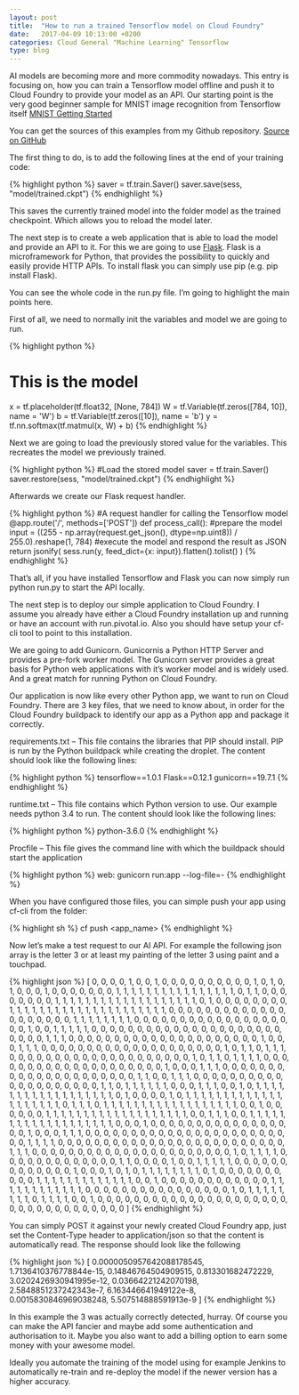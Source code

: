 ```yaml
---
layout: post
title:  "How to run a trained Tensorflow model on Cloud Foundry"
date:   2017-04-09 10:13:00 +0200
categories: Cloud General "Machine Learning" Tensorflow
type: blog
---
```

AI models are becoming more and more commodity nowadays. This entry is focusing on, how you can train a Tensorflow model offline and push it to Cloud Foundry to provide your model as an API. Our starting point is the very good beginner sample for MNIST image recognition from Tensorflow itself [MNIST Getting Started][Tensorflow MNIST Getting Started]

You can get the sources of this examples from my Github repository. [Source on GitHub][Sources]

The first thing to do, is to add the following lines at the end of your training code:

{% highlight python %}
saver = tf.train.Saver()
saver.save(sess, "model/trained.ckpt")
{% endhighlight %}

This saves the currently trained model into the folder model as the trained checkpoint. Which allows you to reload the model later.

The next step is to create a web application that is able to load the model and provide an API to it. For this we are going to use [Flask][Flask]. Flask is a microframework for Python, that provides the possibility to quickly and easily provide HTTP APIs. To install flask you can simply use pip (e.g. pip install Flask).

You can see the whole code in the run.py file. I’m going to highlight the main points here.

First of all, we need to normally init the variables and model we are going to run.

{% highlight python %}
# This is the model
x = tf.placeholder(tf.float32, [None, 784])
W = tf.Variable(tf.zeros([784, 10]), name = 'W')
b = tf.Variable(tf.zeros([10]), name = 'b')
y = tf.nn.softmax(tf.matmul(x, W) + b)
{% endhighlight %}

Next we are going to load the previously stored value for the variables. This recreates the model we previously trained.

{% highlight python %}
#Load the stored model
saver = tf.train.Saver()
saver.restore(sess, "model/trained.ckpt")
{% endhighlight %}

Afterwards we create our Flask request handler.

{% highlight python %}
#A request handler for calling the Tensorflow model
@app.route('/', methods=['POST'])
def process_call():
    #prepare the model
    input = ((255 - np.array(request.get_json(), dtype=np.uint8)) / 255.0).reshape(1, 784)
    #execute the model and respond the result as JSON
    return jsonify(
        sess.run(y, feed_dict={x: input}).flatten().tolist()
    )
{% endhighlight %}

That’s all, if you have installed Tensorflow and Flask you can now simply run python run.py  to start the API locally.

The next step is to deploy our simple application to Cloud Foundry. I assume you already have either a Cloud Foundry installation up and running or have an account with run.pivotal.io. Also you should have setup your cf-cli tool to point to this installation.

We are going to add Gunicorn. Gunicornis a Python HTTP Server and provides a pre-fork worker model. The Gunicorn server provides a great basis for Python web applications with it’s worker model and is widely used. And a great match for running Python on Cloud Foundry.

Our application is now like every other Python app, we want to run on Cloud Foundry. There are 3 key files, that we need to know about, in order for the Cloud Foundry buildpack to identify our app as a Python app and package it correctly.

requirements.txt – This file contains the libraries that PIP should install. PIP is run by the Python buildpack while creating the droplet. The content should look like the following lines:

{% highlight python %}
tensorflow==1.0.1
Flask==0.12.1
gunicorn==19.7.1
{% endhighlight %}

runtime.txt – This file contains which Python version to use. Our example needs python 3.4 to run. The content should look like the following lines:

{% highlight python %}
python-3.6.0
{% endhighlight %}

Procfile – This file gives the command line with which the buildpack should start the application

{% highlight python %}
web: gunicorn run:app --log-file=-
{% endhighlight %}

When you have configured those files, you can simple push your app using cf-cli from the folder:

{% highlight sh %}
cf push <app_name>
{% endhighlight %}

Now let’s make a test request to our  AI API. For example the following json array is the letter 3 or at least my painting of the letter 3 using paint and a touchpad.

{% highlight json %}
[ 0, 0, 0, 0, 1, 0, 0, 1, 0, 0, 0, 0, 0, 0, 0, 0, 0, 0, 1, 0, 1, 0, 1, 0, 0, 0, 1, 0, 
  0, 0, 0, 0, 0, 0, 1, 1, 1, 1, 1, 1, 1, 1, 1, 1, 1, 1, 1, 1, 1, 1, 0, 1, 1, 0, 0, 0, 
  0, 0, 0, 0, 0, 1, 1, 1, 1, 1, 1, 1, 1, 1, 1, 1, 1, 1, 1, 1, 1, 1, 1, 1, 0, 1, 0, 0, 
  0, 0, 0, 0, 0, 0, 1, 1, 1, 1, 1, 1, 1, 1, 1, 1, 1, 1, 1, 1, 1, 1, 1, 1, 1, 1, 1, 0, 
  0, 0, 0, 0, 0, 0, 0, 0, 0, 0, 0, 0, 0, 0, 0, 0, 0, 0, 0, 1, 1, 1, 1, 1, 1, 1, 1, 0, 
  0, 0, 0, 0, 0, 0, 0, 0, 0, 0, 0, 0, 0, 0, 0, 0, 0, 0, 1, 0, 0, 1, 1, 1, 1, 1, 0, 0, 
  0, 0, 0, 0, 0, 0, 0, 0, 0, 0, 0, 0, 0, 0, 0, 0, 0, 0, 0, 0, 0, 0, 0, 1, 1, 1, 0, 0, 
  0, 0, 0, 0, 0, 0, 0, 0, 0, 0, 0, 0, 0, 0, 0, 0, 0, 0, 0, 1, 0, 0, 0, 1, 1, 1, 0, 0, 
  0, 0, 0, 0, 0, 0, 0, 0, 0, 0, 0, 0, 0, 0, 0, 0, 0, 0, 1, 0, 1, 1, 0, 1, 1, 1, 0, 0, 
  0, 0, 0, 0, 0, 0, 0, 0, 0, 0, 0, 0, 0, 0, 0, 0, 0, 0, 1, 0, 1, 1, 0, 1, 1, 1, 1, 0, 
  0, 0, 0, 0, 0, 0, 0, 0, 0, 0, 0, 0, 0, 0, 0, 0, 0, 0, 0, 1, 0, 0, 0, 1, 1, 1, 0, 0, 
  0, 0, 0, 0, 0, 0, 0, 0, 0, 0, 0, 0, 0, 0, 0, 0, 0, 0, 0, 1, 1, 0, 0, 1, 1, 1, 0, 0, 
  0, 0, 0, 0, 0, 0, 0, 0, 0, 0, 0, 0, 0, 0, 0, 0, 0, 0, 1, 1, 0, 1, 1, 1, 1, 1, 1, 0, 
  0, 0, 1, 1, 1, 0, 0, 1, 0, 1, 1, 1, 1, 1, 1, 1, 1, 1, 1, 1, 1, 1, 1, 1, 1, 1, 1, 0, 
  1, 0, 0, 0, 0, 1, 0, 1, 1, 1, 1, 1, 1, 1, 1, 1, 1, 1, 1, 1, 1, 1, 1, 1, 1, 1, 1, 0, 
  1, 1, 1, 0, 1, 1, 1, 1, 1, 1, 1, 1, 1, 1, 1, 1, 1, 1, 1, 1, 1, 1, 0, 0, 1, 0, 0, 0, 
  0, 0, 0, 1, 1, 1, 1, 1, 1, 1, 1, 1, 1, 1, 1, 1, 1, 1, 1, 1, 1, 1, 0, 0, 1, 1, 1, 0, 
  0, 1, 1, 1, 1, 1, 1, 1, 1, 1, 1, 1, 1, 1, 1, 1, 1, 1, 1, 1, 0, 0, 0, 1, 0, 0, 0, 0, 
  0, 0, 0, 0, 0, 0, 0, 0, 0, 0, 0, 0, 0, 1, 0, 0, 0, 1, 1, 1, 0, 0, 0, 0, 0, 0, 0, 0, 
  0, 0, 0, 0, 0, 0, 0, 0, 0, 0, 0, 0, 0, 0, 0, 0, 1, 1, 1, 1, 0, 0, 0, 0, 0, 0, 0, 0, 
  0, 0, 0, 0, 0, 0, 0, 0, 0, 0, 0, 0, 0, 0, 0, 0, 0, 1, 1, 1, 0, 0, 0, 0, 0, 0, 0, 0, 
  0, 0, 0, 0, 0, 0, 0, 0, 0, 0, 0, 0, 0, 0, 1, 0, 1, 1, 1, 1, 0, 0, 0, 0, 0, 0, 0, 0, 
  0, 0, 0, 0, 0, 1, 1, 0, 0, 0, 0, 1, 0, 0, 1, 1, 1, 1, 1, 0, 0, 0, 0, 0, 0, 0, 0, 0, 
  0, 0, 0, 0, 1, 0, 0, 0, 1, 0, 1, 0, 1, 1, 1, 1, 1, 1, 1, 1, 0, 1, 0, 0, 0, 0, 0, 0, 
  0, 0, 0, 0, 1, 1, 1, 1, 1, 1, 1, 1, 1, 1, 1, 1, 1, 0, 0, 1, 0, 0, 0, 0, 0, 0, 0, 0, 
  0, 0, 0, 0, 1, 1, 1, 1, 1, 1, 1, 1, 1, 1, 1, 1, 0, 0, 0, 0, 0, 0, 0, 0, 0, 0, 0, 0, 
  0, 0, 0, 0, 1, 0, 1, 1, 1, 1, 1, 1, 1, 1, 0, 1, 1, 1, 1, 0, 0, 1, 0, 0, 0, 0, 0, 0, 
  0, 0, 0, 0, 0, 0, 0, 0, 0, 0, 0, 0, 0, 0, 0, 0, 0, 0, 0, 0, 0, 0, 0, 0, 0, 0, 0, 0 ]
{% endhighlight %}

You can simply POST it against your newly created Cloud Foundry app,  just set the Content-Type header to application/json so that the content is automatically read. The response should look like the following

{% highlight json %}
[
   0.0000050957642088178545,
   1.7136410376778844e-15,
   0.14846764504909515,
   0.813301682472229,
   3.0202426930941995e-12,
   0.03664221242070198,
   2.5848851237242343e-7,
   6.163446641949122e-8,
   0.0015830846969038248,
   5.507514888591913e-9
]
{% endhighlight %}

In this example the 3 was actually correctly detected, hurray. Of course you can make the API fancier and maybe add some authentication and authorisation to it. Maybe you also want to add a billing option to earn some money with your awesome model.

Ideally you automate the training of the model using for example Jenkins to automatically re-train and re-deploy the model if the newer version has a higher accuracy.


[Flask]: http://flask.pocoo.org/
[Tensorflow MNIST Getting Started]: https://www.tensorflow.org/get_started/mnist/beginners
[Sources]: https://github.com/cgrotz/tensorflow-cloudfoundy